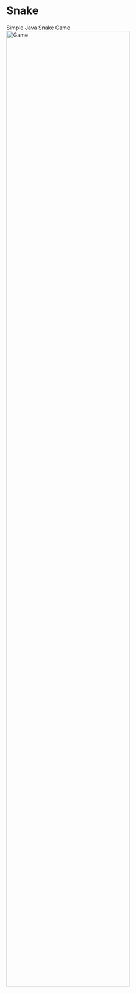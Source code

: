 # Snake
Simple Java Snake Game
<img src="https://i.imgur.com/sUIJ4Mc.png" height="80%" width="80%" alt="Game"/>
